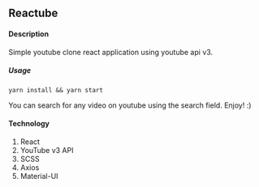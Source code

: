 ## Reactube

#### Description

Simple youtube clone react application using youtube api v3.

##### Usage

```
yarn install && yarn start
```

You can search for any video on youtube using the search field. Enjoy! :)

#### Technology

1. React
2. YouTube v3 API
3. SCSS
4. Axios
5. Material-UI
